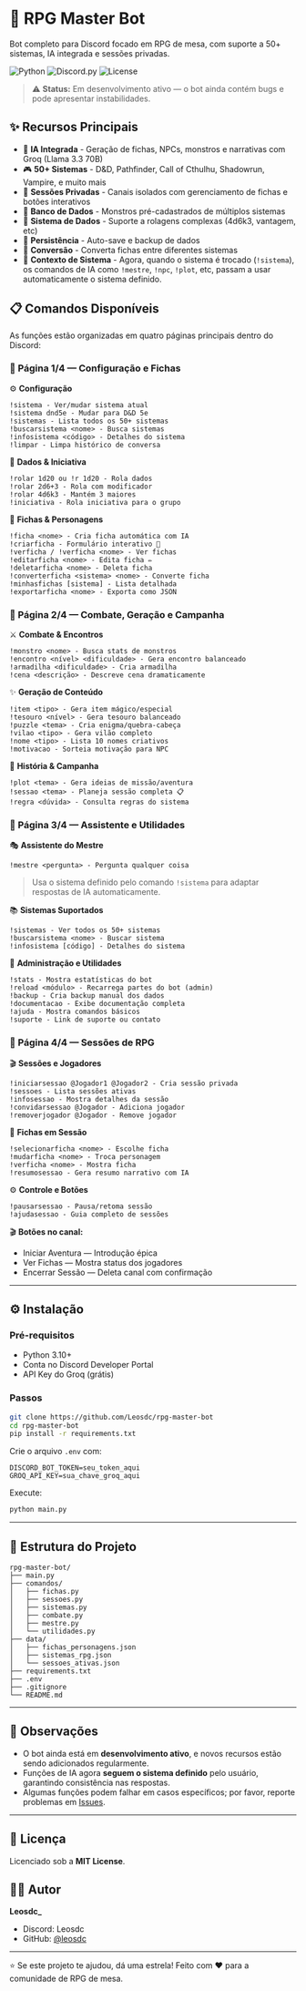 # 🎲 RPG Master Bot

Bot completo para Discord focado em RPG de mesa, com suporte a 50+ sistemas, IA integrada e sessões privadas.

![Python](https://img.shields.io/badge/Python-3.10+-blue.svg)
![Discord.py](https://img.shields.io/badge/Discord.py-2.0+-green.svg)
![License](https://img.shields.io/badge/License-MIT-yellow.svg)

> ⚠️ **Status:** Em desenvolvimento ativo — o bot ainda contém bugs e pode apresentar instabilidades.

## ✨ Recursos Principais

- 🤖 **IA Integrada** - Geração de fichas, NPCs, monstros e narrativas com Groq (Llama 3.3 70B)
- 🎮 **50+ Sistemas** - D&D, Pathfinder, Call of Cthulhu, Shadowrun, Vampire, e muito mais
- 🔐 **Sessões Privadas** - Canais isolados com gerenciamento de fichas e botões interativos
- 👹 **Banco de Dados** - Monstros pré-cadastrados de múltiplos sistemas
- 🎲 **Sistema de Dados** - Suporte a rolagens complexas (4d6k3, vantagem, etc)
- 💾 **Persistência** - Auto-save e backup de dados
- 🔄 **Conversão** - Converta fichas entre diferentes sistemas
- 🧠 **Contexto de Sistema** - Agora, quando o sistema é trocado (`!sistema`), os comandos de IA como `!mestre`, `!npc`, `!plot`, etc, passam a usar automaticamente o sistema definido.

## 📋 Comandos Disponíveis

As funções estão organizadas em quatro páginas principais dentro do Discord:

### 📄 Página 1/4 — Configuração e Fichas
⚙️ **Configuração**
```
!sistema - Ver/mudar sistema atual
!sistema dnd5e - Mudar para D&D 5e
!sistemas - Lista todos os 50+ sistemas
!buscarsistema <nome> - Busca sistemas
!infosistema <código> - Detalhes do sistema
!limpar - Limpa histórico de conversa
```

🎲 **Dados & Iniciativa**
```
!rolar 1d20 ou !r 1d20 - Rola dados
!rolar 2d6+3 - Rola com modificador
!rolar 4d6k3 - Mantém 3 maiores
!iniciativa - Rola iniciativa para o grupo
```

👤 **Fichas & Personagens**
```
!ficha <nome> - Cria ficha automática com IA
!criarficha - Formulário interativo 📝
!verficha / !verficha <nome> - Ver fichas
!editarficha <nome> - Edita ficha ✏️
!deletarficha <nome> - Deleta ficha
!converterficha <sistema> <nome> - Converte ficha
!minhasfichas [sistema] - Lista detalhada
!exportarficha <nome> - Exporta como JSON
```

### 📄 Página 2/4 — Combate, Geração e Campanha
⚔️ **Combate & Encontros**
```
!monstro <nome> - Busca stats de monstros
!encontro <nível> <dificuldade> - Gera encontro balanceado
!armadilha <dificuldade> - Cria armadilha
!cena <descrição> - Descreve cena dramaticamente
```

✨ **Geração de Conteúdo**
```
!item <tipo> - Gera item mágico/especial
!tesouro <nível> - Gera tesouro balanceado
!puzzle <tema> - Cria enigma/quebra-cabeça
!vilao <tipo> - Gera vilão completo
!nome <tipo> - Lista 10 nomes criativos
!motivacao - Sorteia motivação para NPC
```

📖 **História & Campanha**
```
!plot <tema> - Gera ideias de missão/aventura
!sessao <tema> - Planeja sessão completa 📋
!regra <dúvida> - Consulta regras do sistema
```

### 📄 Página 3/4 — Assistente e Utilidades
🎭 **Assistente do Mestre**
```
!mestre <pergunta> - Pergunta qualquer coisa
```
> Usa o sistema definido pelo comando `!sistema` para adaptar respostas de IA automaticamente.

📚 **Sistemas Suportados**
```
!sistemas - Ver todos os 50+ sistemas
!buscarsistema <nome> - Buscar sistema
!infosistema [código] - Detalhes do sistema
```

🧠 **Administração e Utilidades**
```
!stats - Mostra estatísticas do bot
!reload <módulo> - Recarrega partes do bot (admin)
!backup - Cria backup manual dos dados
!documentacao - Exibe documentação completa
!ajuda - Mostra comandos básicos
!suporte - Link de suporte ou contato
```

### 📄 Página 4/4 — Sessões de RPG
🎬 **Sessões e Jogadores**
```
!iniciarsessao @Jogador1 @Jogador2 - Cria sessão privada
!sessoes - Lista sessões ativas
!infosessao - Mostra detalhes da sessão
!convidarsessao @Jogador - Adiciona jogador
!removerjogador @Jogador - Remove jogador
```

👤 **Fichas em Sessão**
```
!selecionarficha <nome> - Escolhe ficha
!mudarficha <nome> - Troca personagem
!verficha <nome> - Mostra ficha
!resumosessao - Gera resumo narrativo com IA
```

⚙️ **Controle e Botões**
```
!pausarsessao - Pausa/retoma sessão
!ajudasessao - Guia completo de sessões
```
🎬 **Botões no canal:**
- Iniciar Aventura — Introdução épica
- Ver Fichas — Mostra status dos jogadores
- Encerrar Sessão — Deleta canal com confirmação

---

## ⚙️ Instalação

### Pré-requisitos
- Python 3.10+
- Conta no Discord Developer Portal
- API Key do Groq (grátis)

### Passos
```bash
git clone https://github.com/Leosdc/rpg-master-bot
cd rpg-master-bot
pip install -r requirements.txt
```
Crie o arquivo `.env` com:
```env
DISCORD_BOT_TOKEN=seu_token_aqui
GROQ_API_KEY=sua_chave_groq_aqui
```
Execute:
```bash
python main.py
```

---

## 🧩 Estrutura do Projeto

```
rpg-master-bot/
├── main.py
├── comandos/
│   ├── fichas.py
│   ├── sessoes.py
│   ├── sistemas.py
│   ├── combate.py
│   ├── mestre.py
│   └── utilidades.py
├── data/
│   ├── fichas_personagens.json
│   ├── sistemas_rpg.json
│   └── sessoes_ativas.json
├── requirements.txt
├── .env
├── .gitignore
└── README.md
```

---

## 🧠 Observações

- O bot ainda está em **desenvolvimento ativo**, e novos recursos estão sendo adicionados regularmente.
- Funções de IA agora **seguem o sistema definido** pelo usuário, garantindo consistência nas respostas.
- Algumas funções podem falhar em casos específicos; por favor, reporte problemas em [Issues](https://github.com/Leosdc/rpg-master-bot/issues).

---

## 📜 Licença
Licenciado sob a **MIT License**.

## 👨‍💻 Autor
**Leosdc_**
- Discord: Leosdc
- GitHub: [@leosdc](https://github.com/leosdc)

---

⭐ Se este projeto te ajudou, dá uma estrela!
Feito com ❤️ para a comunidade de RPG de mesa.
